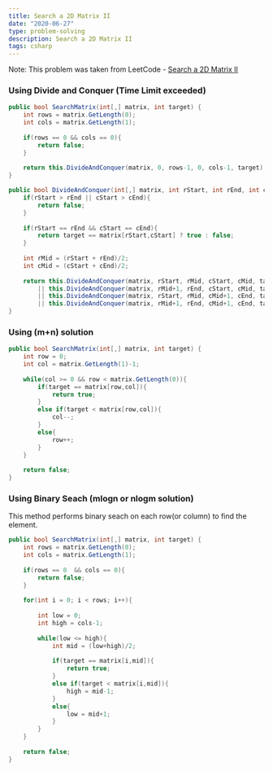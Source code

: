 ```yaml
---
title: Search a 2D Matrix II
date: "2020-06-27"
type: problem-solving
description: Search a 2D Matrix II
tags: csharp
---
```


Note: This problem was taken from LeetCode - [Search a 2D Matrix II](https://leetcode.com/problems/search-a-2d-matrix-ii/)

### Using Divide and Conquer (Time Limit exceeded)

```csharp
public bool SearchMatrix(int[,] matrix, int target) {
	int rows = matrix.GetLength(0);
	int cols = matrix.GetLength(1);
	
	if(rows == 0 && cols == 0){
		return false;
	}
   
	return this.DivideAndConquer(matrix, 0, rows-1, 0, cols-1, target);        
}

public bool DivideAndConquer(int[,] matrix, int rStart, int rEnd, int cStart, int cEnd, int target){
	if(rStart > rEnd || cStart > cEnd){
		return false;
	}
	
	if(rStart == rEnd && cStart == cEnd){
		return target == matrix[rStart,cStart] ? true : false;
	}
	
	int rMid = (rStart + rEnd)/2;
	int cMid = (cStart + cEnd)/2;
	
	return this.DivideAndConquer(matrix, rStart, rMid, cStart, cMid, target)
		|| this.DivideAndConquer(matrix, rMid+1, rEnd, cStart, cMid, target)
		|| this.DivideAndConquer(matrix, rStart, rMid, cMid+1, cEnd, target)
		|| this.DivideAndConquer(matrix, rMid+1, rEnd, cMid+1, cEnd, target);
}
```

### Using (m+n) solution

```csharp
public bool SearchMatrix(int[,] matrix, int target) {
	int row = 0;
	int col = matrix.GetLength(1)-1;
	
	while(col >= 0 && row < matrix.GetLength(0)){
		if(target == matrix[row,col]){
			return true;
		}
		else if(target < matrix[row,col]){
			col--;
		}
		else{
			row++;
		}
	}
	
	return false;
}
```

### Using Binary Seach (mlogn or nlogm solution)

This method performs binary seach on each row(or column) to find the element.

```csharp
public bool SearchMatrix(int[,] matrix, int target) {
	int rows = matrix.GetLength(0);
	int cols = matrix.GetLength(1);
	
	if(rows == 0  && cols == 0){
		return false;
	}
	
	for(int i = 0; i < rows; i++){
		
		int low = 0;
		int high = cols-1;
		
		while(low <= high){
			int mid = (low+high)/2;
			
			if(target == matrix[i,mid]){
				return true;
			}
			else if(target < matrix[i,mid]){
				high = mid-1;
			}
			else{
				low = mid+1;
			}
		}
	}
	
	return false;
}
```
